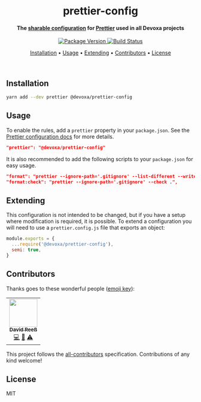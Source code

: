 <!-- Title -->
<h1 align="center">
  prettier-config
</h1>

<!-- Description -->
<h4 align="center"> 
  The <a href="https://prettier.io/docs/en/configuration.html#sharing-configurations">sharable configuration</a>
  for <a href="https://prettier.io/">Prettier</a> used in all Devoxa projects
</h4>

<!-- Badges -->
<p align="center">
  <a href="https://www.npmjs.com/package/@devoxa/prettier-config">
    <img
      src="https://img.shields.io/npm/v/@devoxa/prettier-config?style=flat-square"
      alt="Package Version"
    />
  </a>

  <a href="https://github.com/devoxa/prettier-config/actions?query=branch%3Amaster+workflow%3A%22Continuous+Integration%22">
    <img
      src="https://img.shields.io/github/workflow/status/devoxa/prettier-config/Continuous%20Integration?style=flat-square"
      alt="Build Status"
    />
  </a>
</p>

<!-- Quicklinks -->
<p align="center">
  <a href="#installation">Installation</a> •
  <a href="#usage">Usage</a> •
  <a href="#extending">Extending</a> •
  <a href="#contributors">Contributors</a> •
  <a href="#license">License</a>
</p>

<br>

## Installation

```bash
yarn add --dev prettier @devoxa/prettier-config
```

## Usage

To enable the rules, add a `prettier` property in your `package.json`. See the
[Prettier configuration docs](https://prettier.io/docs/en/configuration.html) for more details.

```json
"prettier": "@devoxa/prettier-config"
```

It is also recommended to add the following scripts to your `package.json` for easy usage.

```json
"format": "prettier --ignore-path='.gitignore' --list-different --write .",
"format:check": "prettier --ignore-path='.gitignore' --check .",
```

## Extending

This configuration is not intended to be changed, but if you have a setup where modification is
required, it is possible. To extend a configuration you will need to use a `prettier.config.js` file
that exports an object:

```javascript
module.exports = {
  ...require('@devoxa/prettier-config'),
  semi: true,
}
```

## Contributors

Thanks goes to these wonderful people ([emoji key](https://allcontributors.org/docs/en/emoji-key)):

<!-- ALL-CONTRIBUTORS-LIST:START - Do not remove or modify this section -->
<!-- prettier-ignore-start -->
<!-- markdownlint-disable -->
<table>
  <tr>
    <td align="center"><a href="https://www.david-reess.de"><img src="https://avatars3.githubusercontent.com/u/4615516?v=4" width="75px;" alt=""/><br /><sub><b>David Reeß</b></sub></a><br /><a href="https://github.com/devoxa/prettier-config/commits?author=queicherius" title="Code">💻</a> <a href="https://github.com/devoxa/prettier-config/commits?author=queicherius" title="Documentation">📖</a> <a href="https://github.com/devoxa/prettier-config/commits?author=queicherius" title="Tests">⚠️</a></td>
  </tr>
</table>

<!-- markdownlint-enable -->
<!-- prettier-ignore-end -->

<!-- ALL-CONTRIBUTORS-LIST:END -->

This project follows the [all-contributors](https://github.com/all-contributors/all-contributors)
specification. Contributions of any kind welcome!

## License

MIT
